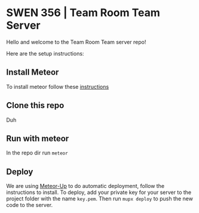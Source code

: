 # SWEN 356 | Team Room Team Server

Hello and welcome to the Team Room Team server repo!

Here are the setup instructions:

## Install Meteor
To install meteor follow these [instructions](https://www.meteor.com/install)

## Clone this repo
Duh

## Run with meteor
In the repo dir run ``meteor``

## Deploy

We are using [Meteor-Up](https://github.com/arunoda/meteor-up/tree/mupx) to do automatic deployment, follow the instructions to install.
To deploy, add your private key for your server to the project folder with the name `key.pem`.
Then run `mupx deploy` to push the new code to the server.
